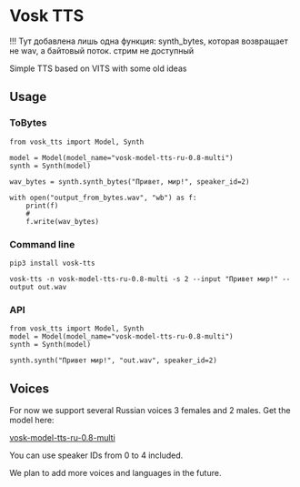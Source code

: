 # Vosk TTS

!!! Тут добавлена лишь одна функция: synth_bytes, которая возвращает не wav, а байтовый поток.
стрим не доступный

Simple TTS based on VITS with some old ideas

## Usage

### ToBytes
```
from vosk_tts import Model, Synth

model = Model(model_name="vosk-model-tts-ru-0.8-multi")
synth = Synth(model)

wav_bytes = synth.synth_bytes("Привет, мир!", speaker_id=2)

with open("output_from_bytes.wav", "wb") as f:
    print(f)
    #
    f.write(wav_bytes)
```

### Command line

```
pip3 install vosk-tts

vosk-tts -n vosk-model-tts-ru-0.8-multi -s 2 --input "Привет мир!" --output out.wav
```

### API

```
from vosk_tts import Model, Synth
model = Model(model_name="vosk-model-tts-ru-0.8-multi")
synth = Synth(model)

synth.synth("Привет мир!", "out.wav", speaker_id=2)
```

## Voices

For now we support several Russian voices 3 females and 2 males. Get the model here:

[vosk-model-tts-ru-0.8-multi](https://alphacephei.com/vosk/models/vosk-model-tts-ru-0.8-multi.zip)

You can use speaker IDs from 0 to 4 included.

We plan to add more voices and languages in the future.
